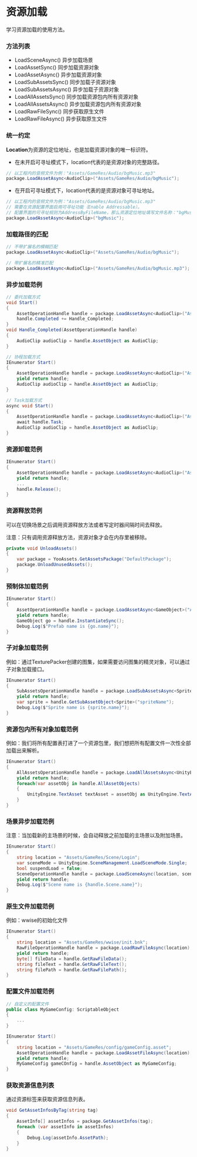 # 资源加载

学习资源加载的使用方法。

### 方法列表

- LoadSceneAsync() 异步加载场景
- LoadAssetSync() 同步加载资源对象
- LoadAssetAsync() 异步加载资源对象
- LoadSubAssetsSync() 同步加载子资源对象
- LoadSubAssetsAsync() 异步加载子资源对象
- LoadAllAssetsSync() 同步加载资源包内所有资源对象
- LoadAllAssetsAsync() 异步加载资源包内所有资源对象
- LoadRawFileSync() 同步获取原生文件
- LoadRawFileAsync() 异步获取原生文件

### 统一约定

**Location**为资源的定位地址，也是加载资源对象的唯一标识符。

- 在未开启可寻址模式下，location代表的是资源对象的完整路径。

```csharp
// 以工程内的音频文件为例："Assets/GameRes/Audio/bgMusic.mp3" 
package.LoadAssetAsync<AudioClip>("Assets/GameRes/Audio/bgMusic");
```

- 在开启可寻址模式下，location代表的是资源对象可寻址地址。

````csharp
// 以工程内的音频文件为例："Assets/GameRes/Audio/bgMusic.mp3" 
// 需要在资源配置界面启用可寻址功能（Enable Addressable）。
// 配置界面的可寻址规则为AddressByFileName，那么资源定位地址填写文件名称："bgMusic"
package.LoadAssetAsync<AudioClip>("bgMusic");
````

### 加载路径的匹配

````csharp
// 不带扩展名的模糊匹配
package.LoadAssetAsync<AudioClip>("Assets/GameRes/Audio/bgMusic");

// 带扩展名的精准匹配
package.LoadAssetAsync<AudioClip>("Assets/GameRes/Audio/bgMusic.mp3");
````

### 异步加载范例

````csharp
// 委托加载方式
void Start()
{
    AssetOperationHandle handle = package.LoadAssetAsync<AudioClip>("Assets/GameRes/Audio/bgMusic.mp3");
    handle.Completed += Handle_Completed;
}
void Handle_Completed(AssetOperationHandle handle)
{
    AudioClip audioClip = handle.AssetObject as AudioClip;
}
````
````csharp
// 协程加载方式
IEnumerator Start()
{
    AssetOperationHandle handle = package.LoadAssetAsync<AudioClip>("Assets/GameRes/Audio/bgMusic.mp3");
    yield return handle;   
    AudioClip audioClip = handle.AssetObject as AudioClip;
}
````
````csharp
// Task加载方式
async void Start()
{
    AssetOperationHandle handle = package.LoadAssetAsync<AudioClip>("Assets/GameRes/Audio/bgMusic.mp3");
    await handle.Task;
    AudioClip audioClip = handle.AssetObject as AudioClip;	
}
````

### 资源卸载范例

````csharp
IEnumerator Start()
{
    AssetOperationHandle handle = package.LoadAssetAsync<AudioClip>("Assets/GameRes/Audio/bgMusic.mp3");
    yield return handle;
    ...
    handle.Release();
}
````

### 资源释放范例

可以在切换场景之后调用资源释放方法或者写定时器间隔时间去释放。

注意：只有调用资源释放方法，资源对象才会在内存里被移除。

````csharp
private void UnloadAssets()
{
    var package = YooAssets.GetAssetsPackage("DefaultPackage");
    package.UnloadUnusedAssets();
}
````

### 预制体加载范例

````csharp
IEnumerator Start()
{
    AssetOperationHandle handle = package.LoadAssetAsync<GameObject>("Assets/GameRes/Panel/login.prefab");
    yield return handle;
    GameObject go = handle.InstantiateSync();
    Debug.Log($"Prefab name is {go.name}");
}
````

### 子对象加载范例

例如：通过TexturePacker创建的图集，如果需要访问图集的精灵对象，可以通过子对象加载接口。

````csharp
IEnumerator Start()
{
    SubAssetsOperationHandle handle = package.LoadSubAssetsAsync<Sprite>(location);
    yield return handle;
    var sprite = handle.GetSubAssetObject<Sprite>("spriteName");
    Debug.Log($"Sprite name is {sprite.name}");
}
````

### 资源包内所有对象加载范例

例如：我们将所有配置表打进了一个资源包里，我们想把所有配置文件一次性全部加载出来解析。

```csharp
IEnumerator Start()
{
    AllAssetsOperationHandle handle = package.LoadAllAssetsAsync<UnityEngine.TextAsset>(location);
    yield return handle;
    foreach(var assetObj in handle.AllAssetObjects)
    {    
        UnityEngine.TextAsset textAsset = assetObj as UnityEngine.TextAsset;
    }
}
```

### 场景异步加载范例

注意：当加载新的主场景的时候，会自动释放之前加载的主场景以及附加场景。

````csharp
IEnumerator Start()
{
    string location = "Assets/GameRes/Scene/Login";
    var sceneMode = UnityEngine.SceneManagement.LoadSceneMode.Single;
    bool suspendLoad = false;
    SceneOperationHandle handle = package.LoadSceneAsync(location, sceneMode, suspendLoad);
    yield return handle;
    Debug.Log($"Scene name is {handle.Scene.name}");
}
````

### 原生文件加载范例

例如：wwise的初始化文件

````csharp
IEnumerator Start()
{
    string location = "Assets/GameRes/wwise/init.bnk";
    RawFileOperationHandle handle = package.LoadRawFileAsync(location);
    yield return handle;
    byte[] fileData = handle.GetRawFileData();
    string fileText = handle.GetRawFileText();
    string filePath = handle.GetRawFilePath();
}
````

### 配置文件加载范例

````c#
// 自定义的配置文件
public class MyGameConfig: ScriptableObject
{
    ...
}

IEnumerator Start()
{
    string location = "Assets/GameRes/config/gameConfig.asset";
    AssetOperationHandle handle = package.LoadAssetFileAsync(location);
    yield return handle;
    MyGameConfig gameCOnfig = handle.AssetObject as MyGameConfig;
}
````

### 获取资源信息列表

通过资源标签来获取资源信息列表。

````csharp
void GetAssetInfosByTag(string tag)
{
    AssetInfo[] assetInfos = package.GetAssetInfos(tag);
    foreach (var assetInfo in assetInfos)
    {
        Debug.Log(assetInfo.AssetPath);
    }
}
````

